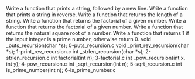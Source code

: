 Write a function that prints a string, followed by a new line.
Write a function that prints a string in reverse.
Write a function that returns the length of a string.
Write a function that returns the factorial of a given number.
Write a function that returns the factorial of a given number.
Write a function that returns the natural square root of a number.
Write a function that returns 1 if the input integer is a prime number, otherwise return 0.
void _puts_recursion(char *s);
0-puts_recursion.c
void _print_rev_recursion(char *s);
1-print_rev_recursion.c
int _strlen_recursion(char *s);
2-strlen_recursion.c
int factorial(int n);
3-factorial.c
int _pow_recursion(int x, int y);
4-pow_recursion.c
int _sqrt_recursion(int n);
5-sqrt_recursion.c
int is_prime_number(int n);
6-is_prime_number.c


